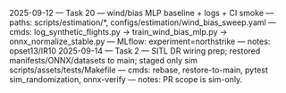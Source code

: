 2025-09-12 — Task 20 — wind/bias MLP baseline + logs + CI smoke — paths: scripts/estimation/*, configs/estimation/wind_bias_sweep.yaml — cmds: log_synthetic_flights.py → train_wind_bias_mlp.py → onnx_normalize_stable.py — MLflow: experiment=northstrike — notes: opset13/IR10
2025-09-14 — Task 2 — SITL DR wiring prep; restored manifests/ONNX/datasets to main; staged only sim scripts/assets/tests/Makefile — cmds: rebase, restore-to-main, pytest sim_randomization, onnx-verify — notes: PR scope is sim-only.
